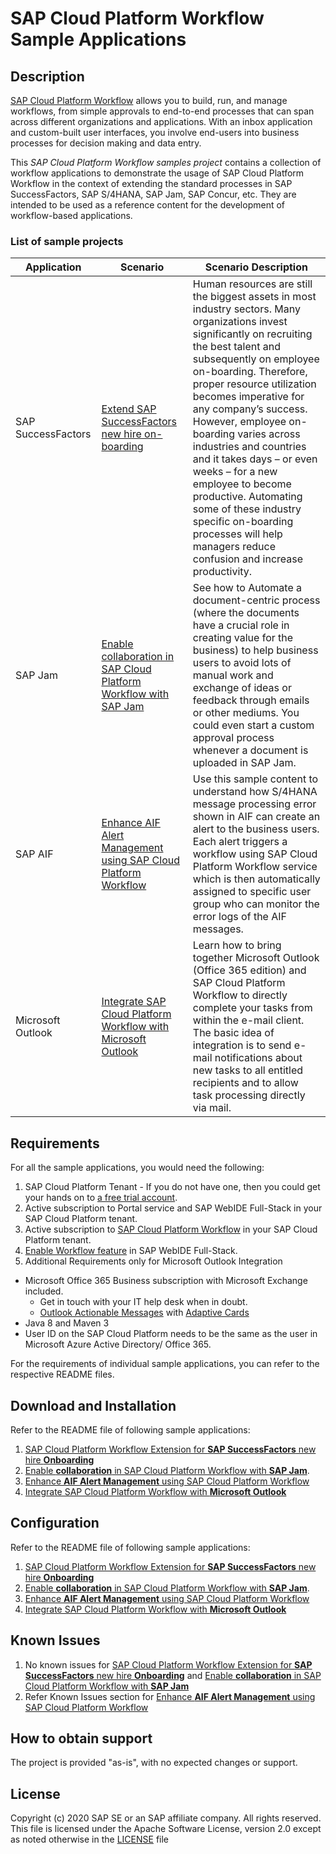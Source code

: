 
# SAP Cloud Platform Workflow Sample Applications

## Description
[SAP Cloud Platform Workflow](https://cloudplatform.sap.com/capabilities/product-info.SAP-Cloud-Platform-Workflow.df696e5a-d973-4ecd-8d8d-532d60aa1921.html) allows you to build, run, and manage workflows, from simple approvals to end-to-end processes that can span across different organizations and applications. With an inbox application and custom-built user interfaces, you involve end-users into business processes for decision making and data entry.

This *SAP Cloud Platform Workflow samples project* contains a collection of workflow applications to demonstrate the usage of SAP Cloud Platform Workflow in the context of extending the standard processes in SAP SuccessFactors, SAP S/4HANA, SAP Jam, SAP Concur, etc. They are intended to be used as a reference content for the development of workflow-based applications.

### List of sample projects
|Application|Scenario|Scenario Description|
|---|---|---|
|SAP SuccessFactors|[Extend SAP SuccessFactors new hire on-boarding](https://github.com/SAP/cloud-workflow-samples/tree/master/onboarding-sample)|Human resources are still the biggest assets in most industry sectors. Many organizations invest significantly on recruiting the best talent and subsequently on employee on-boarding. Therefore, proper resource utilization becomes imperative for any company’s success. However, employee on-boarding varies across industries and countries and it takes days – or even weeks – for a new employee to become productive. Automating some of these industry specific on-boarding processes will help managers reduce confusion and increase productivity.|
|SAP Jam|[Enable collaboration in SAP Cloud Platform Workflow with SAP Jam](https://github.com/SAP/cloud-workflow-samples/tree/master/collaboration-sample)|See how to Automate a document-centric process (where the documents have a crucial role in creating value for the business) to help business users to avoid lots of manual work and exchange of ideas or feedback through emails or other mediums. You could even start a custom approval process whenever a document is uploaded in SAP Jam.|
|SAP AIF|[Enhance AIF Alert Management using SAP Cloud Platform Workflow](https://github.com/SAP-samples/cloud-workflow-samples/tree/master/cf-aif-workflow-integration-sample)|Use this sample content to understand how S/4HANA message processing error shown in AIF can create an alert to the business users. Each alert triggers a workflow using SAP Cloud Platform Workflow service which is then automatically assigned to specific user group who can monitor the error logs of the AIF messages.|
|Microsoft Outlook|[Integrate SAP Cloud Platform Workflow with Microsoft Outlook](https://github.com/SAP-samples/cloud-workflow-samples/tree/master/cf-outlook-integration-sample)|Learn how to bring together Microsoft Outlook (Office 365 edition) and SAP Cloud Platform Workflow to directly complete your tasks from within the e-mail client. The basic idea of integration is to send e-mail notifications about new tasks to all entitled recipients and to allow task processing directly via mail.|

## Requirements
For all the sample applications, you would need the following:
1. SAP Cloud Platform Tenant -  If you do not have one, then you could get your hands on to [a free trial account](http://cloudplatform.sap.com/try.html).
2. Active subscription to Portal service and SAP WebIDE Full-Stack in your SAP Cloud Platform tenant.
3. Active subscription to [SAP Cloud Platform Workflow](https://www.sap.com/developer/tutorials/cp-workflow-getting-started.html) in your SAP Cloud Platform tenant.
4. [Enable Workflow feature](https://help.sap.com/viewer/f85276c5069a429fa37d1cd352785c25/Cloud/en-US/07adfa6d819a42e9966e63de1a654de4.html) in SAP WebIDE Full-Stack. 
5. Additional Requirements only for Microsoft Outlook Integration
  - Microsoft Office 365 Business subscription with Microsoft Exchange included. 
    - Get in touch with your IT help desk when in doubt. 
    - [Outlook Actionable Messages](  https://docs.microsoft.com/en-us/outlook/actionable-messages/) with [Adaptive Cards]( https://docs.microsoft.com/en-us/outlook/actionable-messages/adaptive-card)
  - Java 8 and Maven 3
  - User ID on the SAP Cloud Platform needs to be the same as the user in Microsoft Azure Active Directory/ Office 365. 


For the requirements of individual sample applications, you can refer to the respective README files.

## Download and Installation
Refer to the README file of following sample applications:
1. [SAP Cloud Platform Workflow Extension for **SAP SuccessFactors** new hire **Onboarding**](https://github.com/SAP/cloud-workflow-samples/tree/master/onboarding-sample)
2. [Enable **collaboration** in SAP Cloud Platform Workflow with **SAP Jam**](https://github.com/SAP/cloud-workflow-samples/tree/master/collaboration-sample). 
3. [Enhance **AIF Alert Management** using SAP Cloud Platform Workflow](https://github.com/SAP-samples/cloud-workflow-samples/tree/master/cf-aif-workflow-integration-sample)
4. [Integrate SAP Cloud Platform Workflow with **Microsoft Outlook**](https://github.com/SAP-samples/cloud-workflow-samples/tree/master/cf-outlook-integration-sample)

## Configuration
Refer to the README file of following sample applications:
1. [SAP Cloud Platform Workflow Extension for **SAP SuccessFactors** new hire **Onboarding**](https://github.com/SAP/cloud-workflow-samples/tree/master/onboarding-sample)
2. [Enable **collaboration** in SAP Cloud Platform Workflow with **SAP Jam**](https://github.com/SAP/cloud-workflow-samples/tree/master/collaboration-sample). 
3. [Enhance **AIF Alert Management** using SAP Cloud Platform Workflow](https://github.com/SAP-samples/cloud-workflow-samples/tree/master/cf-aif-workflow-integration-sample)
4. [Integrate SAP Cloud Platform Workflow with **Microsoft Outlook**](https://github.com/SAP-samples/cloud-workflow-samples/tree/master/cf-outlook-integration-sample)

## Known Issues
1. No known issues for [SAP Cloud Platform Workflow Extension for **SAP SuccessFactors** new hire **Onboarding**](https://github.com/SAP/cloud-workflow-samples/tree/master/onboarding-sample) and [Enable **collaboration** in SAP Cloud Platform Workflow with **SAP Jam**](https://github.com/SAP/cloud-workflow-samples/tree/master/collaboration-sample)
2. Refer Known Issues section for [Enhance **AIF Alert Management** using SAP Cloud Platform Workflow](https://github.com/SAP-samples/cloud-workflow-samples/tree/master/cf-aif-workflow-integration-sample)

## How to obtain support
The project is provided "as-is", with no expected changes or support.

## License
Copyright (c) 2020 SAP SE or an SAP affiliate company. All rights reserved. This file is licensed under the Apache Software License, version 2.0 except as noted otherwise in the [LICENSE](https://github.com/SAP-samples/fsm-extension-sample/blob/master/LICENSE) file

